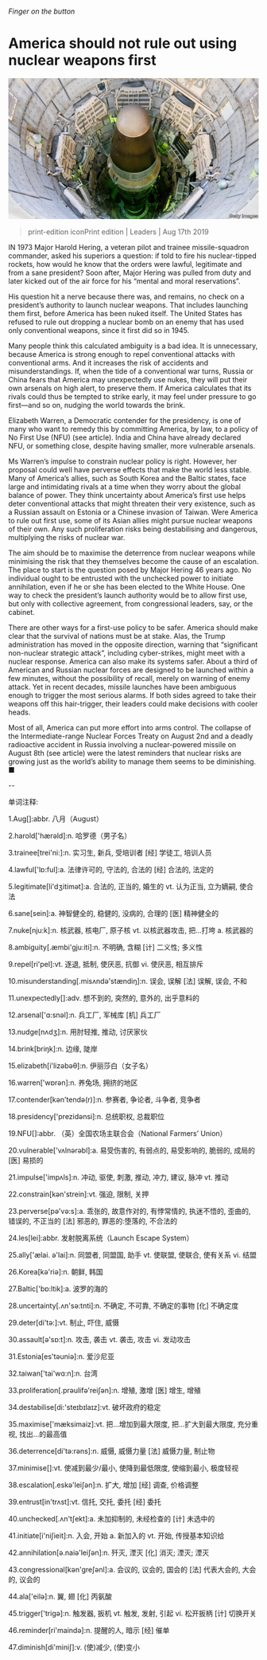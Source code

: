 ###### Finger on the button

# America should not rule out using nuclear weapons first 

![image](images/20190817_LDP002_0.jpg) 

> print-edition iconPrint edition | Leaders | Aug 17th 2019 

IN 1973 Major Harold Hering, a veteran pilot and trainee missile-squadron commander, asked his superiors a question: if told to fire his nuclear-tipped rockets, how would he know that the orders were lawful, legitimate and from a sane president? Soon after, Major Hering was pulled from duty and later kicked out of the air force for his “mental and moral reservations”. 

His question hit a nerve because there was, and remains, no check on a president’s authority to launch nuclear weapons. That includes launching them first, before America has been nuked itself. The United States has refused to rule out dropping a nuclear bomb on an enemy that has used only conventional weapons, since it first did so in 1945. 

Many people think this calculated ambiguity is a bad idea. It is unnecessary, because America is strong enough to repel conventional attacks with conventional arms. And it increases the risk of accidents and misunderstandings. If, when the tide of a conventional war turns, Russia or China fears that America may unexpectedly use nukes, they will put their own arsenals on high alert, to preserve them. If America calculates that its rivals could thus be tempted to strike early, it may feel under pressure to go first—and so on, nudging the world towards the brink. 

Elizabeth Warren, a Democratic contender for the presidency, is one of many who want to remedy this by committing America, by law, to a policy of No First Use (NFU) (see article). India and China have already declared NFU, or something close, despite having smaller, more vulnerable arsenals. 

Ms Warren’s impulse to constrain nuclear policy is right. However, her proposal could well have perverse effects that make the world less stable. Many of America’s allies, such as South Korea and the Baltic states, face large and intimidating rivals at a time when they worry about the global balance of power. They think uncertainty about America’s first use helps deter conventional attacks that might threaten their very existence, such as a Russian assault on Estonia or a Chinese invasion of Taiwan. Were America to rule out first use, some of its Asian allies might pursue nuclear weapons of their own. Any such proliferation risks being destabilising and dangerous, multiplying the risks of nuclear war. 

The aim should be to maximise the deterrence from nuclear weapons while minimising the risk that they themselves become the cause of an escalation. The place to start is the question posed by Major Hering 46 years ago. No individual ought to be entrusted with the unchecked power to initiate annihilation, even if he or she has been elected to the White House. One way to check the president’s launch authority would be to allow first use, but only with collective agreement, from congressional leaders, say, or the cabinet. 

There are other ways for a first-use policy to be safer. America should make clear that the survival of nations must be at stake. Alas, the Trump administration has moved in the opposite direction, warning that “significant non-nuclear strategic attack”, including cyber-strikes, might meet with a nuclear response. America can also make its systems safer. About a third of American and Russian nuclear forces are designed to be launched within a few minutes, without the possibility of recall, merely on warning of enemy attack. Yet in recent decades, missile launches have been ambiguous enough to trigger the most serious alarms. If both sides agreed to take their weapons off this hair-trigger, their leaders could make decisions with cooler heads. 

Most of all, America can put more effort into arms control. The collapse of the Intermediate-range Nuclear Forces Treaty on August 2nd and a deadly radioactive accident in Russia involving a nuclear-powered missile on August 8th (see article) were the latest reminders that nuclear risks are growing just as the world’s ability to manage them seems to be diminishing. ■ 

-- 

 单词注释:

1.Aug[]:abbr. 八月（August） 

2.harold['hærәld]:n. 哈罗德（男子名） 

3.trainee[trei'ni:]:n. 实习生, 新兵, 受培训者 [经] 学徒工, 培训人员 

4.lawful['lɒ:ful]:a. 法律许可的, 守法的, 合法的 [经] 合法的, 法定的 

5.legitimate[li'dʒitimәt]:a. 合法的, 正当的, 婚生的 vt. 认为正当, 立为嫡嗣, 使合法 

6.sane[sein]:a. 神智健全的, 稳健的, 没病的, 合理的 [医] 精神健全的 

7.nuke[nju:k]:n. 核武器, 核电厂, 原子核 vt. 以核武器攻击, 把...打垮 a. 核武器的 

8.ambiguity[.æmbi'gju:iti]:n. 不明确, 含糊 [计] 二义性; 多义性 

9.repel[ri'pel]:vt. 逐退, 抵制, 使厌恶, 抗御 vi. 使厌恶, 相互排斥 

10.misunderstanding[.misʌndә'stændiŋ]:n. 误会, 误解 [法] 误解, 误会, 不和 

11.unexpectedly[]:adv. 想不到的, 突然的, 意外的, 出乎意料的 

12.arsenal['ɑ:snәl]:n. 兵工厂, 军械库 [机] 兵工厂 

13.nudge[nʌdʒ]:n. 用肘轻推, 推动, 讨厌家伙 

14.brink[briŋk]:n. 边缘, 陡岸 

15.elizabeth[i'lizәbәθ]:n. 伊丽莎白（女子名） 

16.warren['wɒrәn]:n. 养兔场, 拥挤的地区 

17.contender[kәn'tendә(r)]:n. 参赛者, 争论者, 斗争者, 竞争者 

18.presidency['prezidәnsi]:n. 总统职权, 总裁职位 

19.NFU[]:abbr. （英）全国农场主联合会（National Farmers’ Union） 

20.vulnerable['vʌlnәrәbl]:a. 易受伤害的, 有弱点的, 易受影响的, 脆弱的, 成局的 [医] 易损的 

21.impulse['impʌls]:n. 冲动, 驱使, 刺激, 推动, 冲力, 建议, 脉冲 vt. 推动 

22.constrain[kәn'strein]:vt. 强迫, 限制, 关押 

23.perverse[pә'vә:s]:a. 乖张的, 故意作对的, 有悖常情的, 执迷不悟的, 歪曲的, 错误的, 不正当的 [法] 邪恶的, 罪恶的:堕落的, 不合法的 

24.les[lei]:abbr. 发射脱离系统（Launch Escape System） 

25.ally['ælai. ә'lai]:n. 同盟者, 同盟国, 助手 vt. 使联盟, 使联合, 使有关系 vi. 结盟 

26.Korea[kә'riә]:n. 朝鲜, 韩国 

27.Baltic['bɒ:ltik]:a. 波罗的海的 

28.uncertainty[.ʌn'sә:tnti]:n. 不确定, 不可靠, 不确定的事物 [化] 不确定度 

29.deter[di'tә:]:vt. 制止, 吓住, 威慑 

30.assault[ә'sɒ:t]:n. 攻击, 袭击 vt. 袭击, 攻击 vi. 发动攻击 

31.Estonia[es'tәuniә]:n. 爱沙尼亚 

32.taiwan['tai'wɑ:n]:n. 台湾 

33.proliferation[.prәulifә'reiʃәn]:n. 增殖, 激增 [医] 增生, 增殖 

34.destabilise[di:'steɪbɪlaɪz]:vt. 破坏政府的稳定 

35.maximise['mæksimaiz]:vt. 把...增加到最大限度, 把...扩大到最大限度, 充分重视, 找出...的最高值 

36.deterrence[di'tә:rәns]:n. 威慑, 威慑力量 [法] 威慑力量, 制止物 

37.minimise[]:vt. 使减到最少/最小, 使降到最低限度, 使缩到最小, 极度轻视 

38.escalation[.eskә'leiʃәn]:n. 扩大, 增加 [经] 调查, 价格调整 

39.entrust[in'trʌst]:vt. 信托, 交托, 委托 [经] 委托 

40.unchecked[.ʌn'tʃekt]:a. 未加抑制的, 未经检查的 [计] 未选中的 

41.initiate[i'niʃieit]:n. 入会, 开始 a. 新加入的 vt. 开始, 传授基本知识给 

42.annihilation[ә.naiә'leiʃәn]:n. 歼灭, 湮灭 [化] 消灭; 湮灭; 湮灭 

43.congressional[kәn'greʃәnl]:a. 会议的, 议会的, 国会的 [法] 代表大会的, 大会的, 议会的 

44.ala['eilә]:n. 翼, 翅 [化] 丙氨酸 

45.trigger['trigә]:n. 触发器, 扳机 vt. 触发, 发射, 引起 vi. 松开扳柄 [计] 切换开关 

46.reminder[ri'maindә]:n. 提醒的人, 暗示 [经] 催单 

47.diminish[di'miniʃ]:v. (使)减少, (使)变小 

